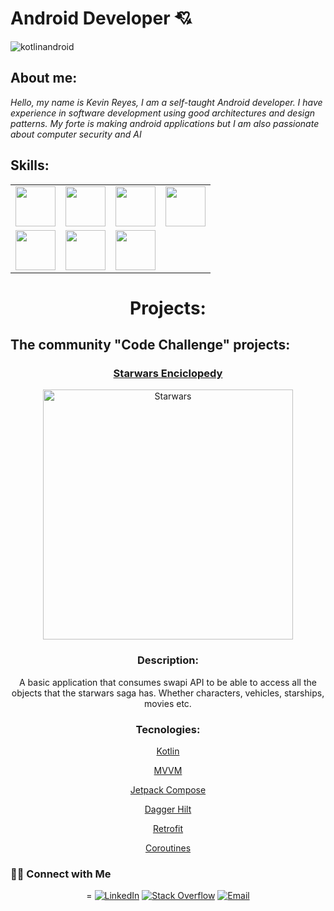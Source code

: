  
 #  Android Developer 💘 


 
![kotlinandroid](https://user-images.githubusercontent.com/73857138/175789141-381e8d59-b932-4a79-b06b-214c109bb461.jpg)

## About me:

*Hello, my name is Kevin Reyes, I am a self-taught Android developer.
I have experience in software development using good architectures and design patterns.
My forte is making android applications but I am also passionate about computer security and AI*



## Skills:

<table>
  <tbody>
    <tr valign="top">
      <td width="25%" align="center">
        <img height="64px" src="https://cdn.svgporn.com/logos/kotlin.svg">
      </td>
      <td width="25%" align="center">
        <img height="64px" src="https://cdn.svgporn.com/logos/c-sharp.svg">
      </td>
      <td width="25%" align="center">
        <img height="64px" src="https://cdn.svgporn.com/logos/nodejs.svg">
      </td>
      <td width="25%" align="center">
        <img height="64px" src="https://cdn.svgporn.com/logos/python.svg">
      </td>
    </tr>
    <tr valign="top">
      <td width="25%" align="center">
        <img height="64px" src="https://cdn.worldvectorlogo.com/logos/android.svg">
      </td>
      <td width="25%" align="center">
        <img height="64px" src="https://cdn.svgporn.com/logos/git-icon.svg">
      </td>
      <td width="25%" align="center">
        <img height="64px" src="https://cdn.svgporn.com/logos/visual-studio-code.svg">
      </td>
    </tr>
  </tbody>
</table>


<h1 align="center">Projects:</h1>


## The community "Code Challenge" projects:

<p align="center">
 
<h3 align="center">  
<a href="https://github.com/MrKevin574/StarWarsEncyclopedia" target="_blank">Starwars Enciclopedy</a>
 </h3>
 </p>
 
 <p align="center">
  <img width="400px" src="https://user-images.githubusercontent.com/73857138/175792117-4fd4875d-56bd-480d-ae84-6418e65a6cde.png" align="center" alt="Starwars" />
 </p>



 


 <h3 align="center">  
Description: 
 </h3>
 
 <p align="center">
  A basic application that consumes swapi API to be able to access all the objects that the starwars saga has. Whether characters, vehicles, starships, movies etc.
 </p>



 <h3 align="center">  
Tecnologies: 
 </h3>


<p align="center">
<a href="https://github.com/MrKevin574/StarWarsEncyclopedia" target="_blank">Kotlin</a>
 </p>
 <p align="center">
<a href="https://github.com/MrKevin574/StarWarsEncyclopedia" target="_blank">MVVM</a>
 </p>
 <p align="center">
<a href="https://github.com/MrKevin574/StarWarsEncyclopedia" target="_blank">Jetpack Compose</a>
 </p>
 <p align="center">
<a href="https://github.com/MrKevin574/StarWarsEncyclopedia" target="_blank">Dagger Hilt</a>
 </p>
 <p align="center">
<a href="https://github.com/MrKevin574/StarWarsEncyclopedia" target="_blank">Retrofit</a>
 </p>
 <p align="center">
<a href="https://github.com/MrKevin574/StarWarsEncyclopedia" target="_blank">Coroutines</a>
 </p>



<h3> 🤝🏻 Connect with Me </h3>

<p align="center">=
<a href="https://www.linkedin.com/in/MrKevin574/" target="_blank"><img alt="LinkedIn" src="https://img.shields.io/badge/linkdein-mrkevin574-blue"></a>
<a href="https://stackoverflow.com/users/18006480/mrkevin574" target="_blank"><img alt="Stack Overflow" src="https://img.shields.io/badge/Stackoverflow-mrkevin574-blue"></a>
<a href="mailto:mrkevin574@gmail.com"><img alt="Email" src="https://img.shields.io/badge/gmail-mrkevin574-important"></a>
</p>


<!--

<p align="center">
 <img src="https://komarev.com/ghpvc/?username=MrKevin574" alt="priyanshumay" />
 <a href="https://github.com/MrKevin574"><img src="https://img.shields.io/github/followers/priyanshumay.svg?label=GitHub&style=social" alt="GitHub"></a>
 <a href="https://www.linkedin.com/in/kevin-reyes-duran/"><img src="https://img.shields.io/badge/LinkedIn--_.svg?style=social&logo=linkedin" alt="LinkedIn"></a>
</p>

<p align="center">
<a href="https://github.com/MrKevin574"><img src="https://img.shields.io/badge/python-FFFF00.svg?style=for-the-badge&logo=python&logoColor=0768a8&labelColor=ffffff" alt="python"></a>
<a href="https://github.com/MrKevin574"><img src="https://img.shields.io/badge/JS-f5f542.svg?style=for-the-badge&logo=javascript&logoColor=f5f542&labelColor=ffffff" alt="javascript"></a>
<a href="https://github.com/MrKevin574"><img src="https://img.shields.io/badge/BASH-4a5057.svg?style=for-the-badge&logo=gnu-bash&logoColor=4a5057&labelColor=ffffff" alt="bash"></a>
<a href="https://github.com/MrKevin574"><img src="https://img.shields.io/badge/PHP-6566ba.svg?style=for-the-badge&logo=php&logoColor=6566ba&labelColor=ffffff" alt="javascript"></a>
</p><br>

<p align="center">
<a href="https://github.com/MrKevin574"><img src="https://img.shields.io/badge/mysql-3aabe8.svg?style=for-the-badge&logo=mysql&logoColor=3aabe8&labelColor=ffffff" alt="mysql"></a>
<a href="https://github.com/MrKevin574"><img src="https://img.shields.io/badge/sqlite-1daede.svg?style=for-the-badge&logo=sqlite&logoColor=1daede&labelColor=ffffff" alt="sqlite"></a>
</p><br>

<p align="center">
<a href="https://github.com/MrKevin574">
<img src="https://img.shields.io/badge/ubuntu-f7873b.svg?style=for-the-badge&logo=ubuntu&labelColor=ffffff&logoColor=f7873b" alt="ubuntu">
</a>
<a href="https://github.com/MrKevin574"><img src="https://img.shields.io/badge/windows-3795fa.svg?style=for-the-badge&logo=windows&logoColor=3795fa&labelColor=ffffff" alt="windows"></a>
</p><br>

<p align="center">
<a href="https://github.com/MrKevin574"><img src="https://img.shields.io/badge/git-F05032.svg?style=for-the-badge&logo=git&logoColor=F05032&labelColor=ffffff" alt="git"></a>
<a href="https://github.com/MrKevin574"><img src="https://img.shields.io/badge/github-black.svg?style=for-the-badge&logo=github&logoColor=black&labelColor=ffffff" alt="github"></a>

</p><br>


**MrKevin574/MrKevin574** is a ✨ _special_ ✨ repository because its `README.md` (this file) appears on your GitHub profile.

Here are some ideas to get you started:

- 🔭 I’m currently working on ...
- 🌱 I’m currently learning ...
- 👯 I’m looking to collaborate on ...
- 🤔 I’m looking for help with ...
- 💬 Ask me about ...
- 📫 How to reach me: ...
- 😄 Pronouns: ...
- ⚡ Fun fact: ...
-->
